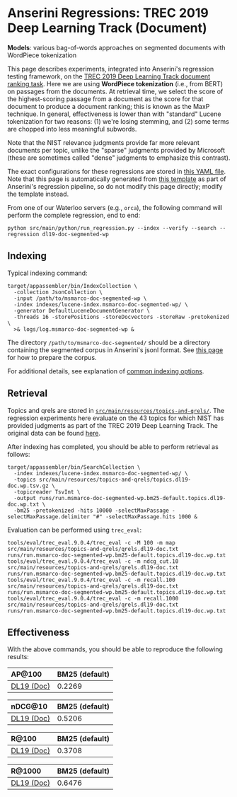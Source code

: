 # Anserini Regressions: TREC 2019 Deep Learning Track (Document)

**Models**: various bag-of-words approaches on segmented documents with WordPiece tokenization

This page describes experiments, integrated into Anserini's regression testing framework, on the [TREC 2019 Deep Learning Track document ranking task](https://trec.nist.gov/data/deep2019.html).
Here we are using **WordPiece tokenization** (i.e., from BERT) on passages from the documents.
At retrieval time, we select the score of the highest-scoring passage from a document as the score for that document to produce a document ranking; this is known as the MaxP technique.
In general, effectiveness is lower than with "standard" Lucene tokenization for two reasons: (1) we're losing stemming, and (2) some terms are chopped into less meaningful subwords.

Note that the NIST relevance judgments provide far more relevant documents per topic, unlike the "sparse" judgments provided by Microsoft (these are sometimes called "dense" judgments to emphasize this contrast).

The exact configurations for these regressions are stored in [this YAML file](../src/main/resources/regression/dl19-doc-segmented-wp.yaml).
Note that this page is automatically generated from [this template](../src/main/resources/docgen/templates/dl19-doc-segmented-wp.template) as part of Anserini's regression pipeline, so do not modify this page directly; modify the template instead.

From one of our Waterloo servers (e.g., `orca`), the following command will perform the complete regression, end to end:

```
python src/main/python/run_regression.py --index --verify --search --regression dl19-doc-segmented-wp
```

## Indexing

Typical indexing command:

```
target/appassembler/bin/IndexCollection \
  -collection JsonCollection \
  -input /path/to/msmarco-doc-segmented-wp \
  -index indexes/lucene-index.msmarco-doc-segmented-wp/ \
  -generator DefaultLuceneDocumentGenerator \
  -threads 16 -storePositions -storeDocvectors -storeRaw -pretokenized \
  >& logs/log.msmarco-doc-segmented-wp &
```

The directory `/path/to/msmarco-doc-segmented/` should be a directory containing the segmented corpus in Anserini's jsonl format.
See [this page](experiments-msmarco-doc-doc2query-details.md) for how to prepare the corpus.

For additional details, see explanation of [common indexing options](common-indexing-options.md).

## Retrieval

Topics and qrels are stored in [`src/main/resources/topics-and-qrels/`](../src/main/resources/topics-and-qrels/).
The regression experiments here evaluate on the 43 topics for which NIST has provided judgments as part of the TREC 2019 Deep Learning Track.
The original data can be found [here](https://trec.nist.gov/data/deep2019.html).

After indexing has completed, you should be able to perform retrieval as follows:

```
target/appassembler/bin/SearchCollection \
  -index indexes/lucene-index.msmarco-doc-segmented-wp/ \
  -topics src/main/resources/topics-and-qrels/topics.dl19-doc.wp.tsv.gz \
  -topicreader TsvInt \
  -output runs/run.msmarco-doc-segmented-wp.bm25-default.topics.dl19-doc.wp.txt \
  -bm25 -pretokenized -hits 10000 -selectMaxPassage -selectMaxPassage.delimiter "#" -selectMaxPassage.hits 1000 &
```

Evaluation can be performed using `trec_eval`:

```
tools/eval/trec_eval.9.0.4/trec_eval -c -M 100 -m map src/main/resources/topics-and-qrels/qrels.dl19-doc.txt runs/run.msmarco-doc-segmented-wp.bm25-default.topics.dl19-doc.wp.txt
tools/eval/trec_eval.9.0.4/trec_eval -c -m ndcg_cut.10 src/main/resources/topics-and-qrels/qrels.dl19-doc.txt runs/run.msmarco-doc-segmented-wp.bm25-default.topics.dl19-doc.wp.txt
tools/eval/trec_eval.9.0.4/trec_eval -c -m recall.100 src/main/resources/topics-and-qrels/qrels.dl19-doc.txt runs/run.msmarco-doc-segmented-wp.bm25-default.topics.dl19-doc.wp.txt
tools/eval/trec_eval.9.0.4/trec_eval -c -m recall.1000 src/main/resources/topics-and-qrels/qrels.dl19-doc.txt runs/run.msmarco-doc-segmented-wp.bm25-default.topics.dl19-doc.wp.txt
```

## Effectiveness

With the above commands, you should be able to reproduce the following results:

| AP@100                                                                                                       | BM25 (default)|
|:-------------------------------------------------------------------------------------------------------------|-----------|
| [DL19 (Doc)](https://trec.nist.gov/data/deep2019.html)                                                       | 0.2269    |


| nDCG@10                                                                                                      | BM25 (default)|
|:-------------------------------------------------------------------------------------------------------------|-----------|
| [DL19 (Doc)](https://trec.nist.gov/data/deep2019.html)                                                       | 0.5206    |


| R@100                                                                                                        | BM25 (default)|
|:-------------------------------------------------------------------------------------------------------------|-----------|
| [DL19 (Doc)](https://trec.nist.gov/data/deep2019.html)                                                       | 0.3708    |


| R@1000                                                                                                       | BM25 (default)|
|:-------------------------------------------------------------------------------------------------------------|-----------|
| [DL19 (Doc)](https://trec.nist.gov/data/deep2019.html)                                                       | 0.6476    |
